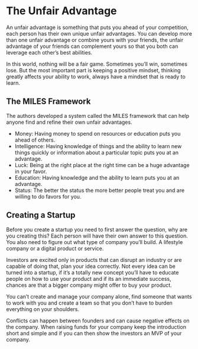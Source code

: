 # The Unfair Advantage
An unfair advantage is something that puts you ahead of your competition, each person has their own unique unfair advantages. You can develop more than one unfair advantage or combine yours with your friends, the unfair advantage of your friends can complement yours so that you both can leverage each other’s best abilities.

In this world, nothing will be a fair game. Sometimes you’ll win, sometimes lose. But the most important part is keeping a positive mindset, thinking greatly affects your ability to work, always have a mindset that is ready to learn.

## The MILES Framework
The authors developed a system called the MILES framework that can help anyone find and refine their own unfair advantages.

- Money: Having money to spend on resources or education puts you ahead of others.
- Intelligence: Having knowledge of things and the ability to learn new things quickly or information about a particular topic puts you at an advantage.
- Luck: Being at the right place at the right time can be a huge advantage in your favor.
- Education: Having knowledge and the ability to learn puts you at an advantage.
- Status: The better the status the more better people treat you and are willing to do favors for you.
## Creating a Startup
Before you create a startup you need to first answer the question, why are you creating this? Each person will have their own answer to this question. You also need to figure out what type of company you’ll build. A lifestyle company or a digital product or service.

Investors are excited only in products that can disrupt an industry or are capable of doing that, plan your idea correctly. Not every idea can be turned into a startup, if it’s a totally new concept you’ll have to educate people on how to use your product and if its an immediate success, chances are that a bigger company might offer to buy your product.

You can’t create and manage your company alone, find someone that wants to work with you and create a team so that you don’t have to burden everything on your shoulders.

Conflicts can happen between founders and can cause negative effects on the company. When raising funds for your company keep the introduction short and simple and if you can then show the investors an MVP of your company.